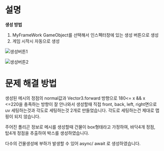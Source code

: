 # 설명

**생성 방법**
1. MyFrameWork GameObject를 선택해서 인스펙터창에 있는 생성 버튼으로 생성
2. 게임 시작시 자동으로 생성

![생성버튼1](https://github.com/SooWanKim/recruit/blob/master/dev-zed/assignment/%EB%85%B9%ED%99%94_2021_06_29_19_10_45_813.gif)

![생성버튼2](https://github.com/SooWanKim/recruit/blob/master/dev-zed/assignment/%EB%85%B9%ED%99%94_2021_06_29_19_11_33_888.gif)


# 문제 해결 방법

생성된 메시의 정점의 normal값과 Vector3.forward 방향으로 180<= x && x <=220을 충족하는 방향이 잘 안나와서
생성할때 직접 front, back, left, right면으로 uv 세팅하는것과 각도로 세팅하는것 2개로 만들었습니다. 각도로 세팅하는건 제대로 맵핑이 되지 않습니다.

주어진 폴리곤 정보로 메시를 생성할때 건물이 box형태라고 가정하여, 바닥4개 정점, 탑4개 정점을 추출하여 박스를 생성하였습니다.

다수의 건물생성에 부하가 발생할 수 있어 async/ await 로 생성하였습니다.

